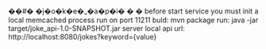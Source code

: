 ��#� �j�o�k�e�_�a�p�i�
�
�
before start service you must init a local memcached process run on port 11211
buld: mvn package
run: java -jar target/joke_api-1.0-SNAPSHOT.jar server
local api url: http://localhost:8080/jokes?keyword={value}
